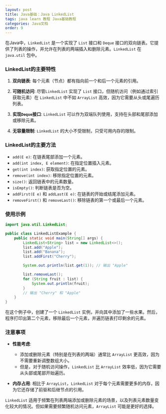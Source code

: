 ```yaml
---
layout: post
title: Java基础：Java LinkedList
tags: java learn 教程 Java基础教程
categories: Java文档
order: 9
---
```

在Java中，`LinkedList` 是一个实现了 `List` 接口和 `Deque` 接口的双向链表。它提供了列表的操作，并允许在列表的两端插入和删除元素。`LinkedList` 在 `java.util` 包中。

### LinkedList的主要特性

1. **双向链表**:
   每个元素（节点）都有指向前一个和后一个元素的引用。

2. **可随机访问**:
   尽管`LinkedList` 实现了 `List` 接口，但随机访问（例如通过索引获取元素）在 `LinkedList` 中不如 `ArrayList` 高效，因为它需要从头或尾遍历列表。

3. **实现`Deque`接口**:
   `LinkedList` 可以作为双端队列使用，支持在头部和尾部添加或移除元素。

4. **无容量限制**:
   `LinkedList` 的大小不受限制，只受可用内存的限制。

### LinkedList的主要方法

- `add(E e)`: 在链表尾部添加一个元素。
- `add(int index, E element)`: 在指定位置插入元素。
- `get(int index)`: 获取指定位置的元素。
- `remove(int index)`: 移除指定位置的元素。
- `size()`: 返回链表中的元素数量。
- `isEmpty()`: 判断链表是否为空。
- `addFirst(E e)` 和 `addLast(E e)`: 在链表的开始或结尾添加元素。
- `removeFirst()` 和 `removeLast()`: 移除链表的第一个或最后一个元素。

### 使用示例

```java
import java.util.LinkedList;

public class LinkedListExample {
    public static void main(String[] args) {
        LinkedList<String> list = new LinkedList<>();
        list.add("Apple");
        list.add("Banana");
        list.addFirst("Cherry");

        System.out.println(list.get(1)); // 输出 "Apple"

        list.removeLast();
        for (String fruit : list) {
            System.out.println(fruit);
        }
        // 输出 "Cherry" 和 "Apple"
    }
}
```

在这个例子中，创建了一个 `LinkedList` 实例，并向其中添加了一些水果。然后，程序打印出第二个元素，移除最后一个元素，并遍历链表打印剩余的元素。

### 注意事项

- **性能考虑**:
  - 添加或删除元素（特别是在列表的两端）通常比 `ArrayList` 更高效，因为不需要重新调整数组大小。
  - 但是，对于随机访问操作，`LinkedList` 比 `ArrayList` 效率低，因为它需要从头部或尾部开始遍历。

- **内存占用**:
  相比于 `ArrayList`，`LinkedList` 对于每个元素需要更多的内存，因为它还存储了前驱和后继节点的引用。

`LinkedList` 适用于频繁在列表两端添加或删除元素的场景，以及列表元素数量变化较大的情况。但如果需要频繁随机访问元素，`ArrayList` 可能是更好的选择。